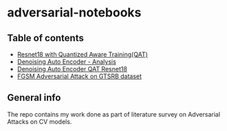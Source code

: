# adversarial-notebooks
## Table of contents
* [Resnet18 with Quantized Aware Training(QAT)](#QAT-Resnet18-train.ipynb)
* [Denoising Auto Encoder - Analysis](#DAE-Analysis.ipynb)
* [Denoising Auto Encoder QAT Resnet18](#DAE-Resnet.ipynb)
* [FGSM Adversarial Attack on GTSRB dataset](#GTSRB.ipynb)

## General info
The repo contains my work done as part of literature survey on Adversarial Attacks on CV models. 

